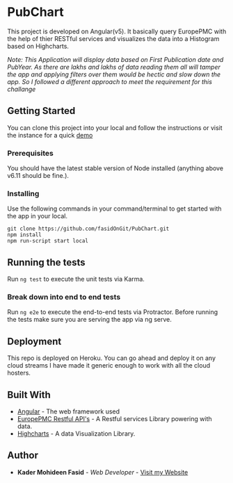 
# PubChart

This project is developed on Angular(v5). It basically query EuropePMC with the help of thier RESTful services and visualizes the data into a Histogram based on Highcharts.


*Note: This Application will display data based on First Publication date and PubYear. As there are lakhs and lakhs of data reading them all will tamper the app and applying filters over them would be hectic and slow down the app. So I followed a different approach to meet the requirement for this challange*

## Getting Started

You can clone this project into your local and follow the instructions or visit the instance for a quick [demo](http://europepmc.herokuapp.com)
### Prerequisites
You should have the latest stable version of Node installed (anything above v6.11 should be fine.).

### Installing
Use the following commands in your command/terminal to get started with the app in your local.

```
git clone https://github.com/fasidOnGit/PubChart.git
npm install
npm run-script start local
```

## Running the tests

Run `ng test` to execute the unit tests via Karma.

### Break down into end to end tests
Run `ng e2e` to execute the end-to-end tests via Protractor. Before running the tests make sure you are serving the app via ng serve.

## Deployment

This repo is deployed on Heroku. You can go ahead and deploy it on any cloud streams I have made it generic enough to work with all the cloud hosters.

## Built With

* [Angular](https://angular.io/) - The web framework used
* [EuropePMC Restful API's](https://europepmc.org/RestfulWebService) - A Restful services Library powering with data.
* [Highcharts](https://highcharts.com/) - A data Visualization Library.


## Author

* **Kader Mohideen Fasid** - *Web Developer* - [Visit my Website](https://fasid.herokuapp.com)

